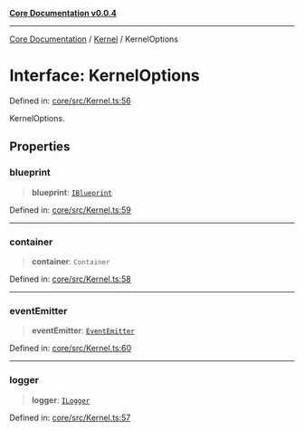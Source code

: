 [**Core Documentation v0.0.4**](../../README.md)

***

[Core Documentation](../../modules.md) / [Kernel](../README.md) / KernelOptions

# Interface: KernelOptions

Defined in: [core/src/Kernel.ts:56](https://github.com/stonemjs/core/blob/e4675fc5d1a8e120fdb4d54e226a2496fdda3681/src/Kernel.ts#L56)

KernelOptions.

## Properties

### blueprint

> **blueprint**: [`IBlueprint`](../../declarations/type-aliases/IBlueprint.md)

Defined in: [core/src/Kernel.ts:59](https://github.com/stonemjs/core/blob/e4675fc5d1a8e120fdb4d54e226a2496fdda3681/src/Kernel.ts#L59)

***

### container

> **container**: `Container`

Defined in: [core/src/Kernel.ts:58](https://github.com/stonemjs/core/blob/e4675fc5d1a8e120fdb4d54e226a2496fdda3681/src/Kernel.ts#L58)

***

### eventEmitter

> **eventEmitter**: [`EventEmitter`](../../events/EventEmitter/classes/EventEmitter.md)

Defined in: [core/src/Kernel.ts:60](https://github.com/stonemjs/core/blob/e4675fc5d1a8e120fdb4d54e226a2496fdda3681/src/Kernel.ts#L60)

***

### logger

> **logger**: [`ILogger`](../../declarations/interfaces/ILogger.md)

Defined in: [core/src/Kernel.ts:57](https://github.com/stonemjs/core/blob/e4675fc5d1a8e120fdb4d54e226a2496fdda3681/src/Kernel.ts#L57)
